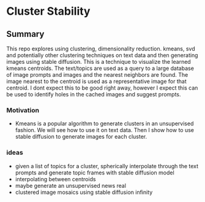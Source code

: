 # Cluster Stability

## Summary
This repo explores using clustering, dimensionality reduction. kmeans, svd and potentially other clustering techniques on text data and then generating images using stable diffusion. This is a technique to visualize the learned kmeans centroids. The text/topics are used as a query to a large database of image prompts and images and the nearest neighbors are found. The image nearest to the centroid is used as a representative image for that centroid. I dont expect this to be good right away, however I expect this can be used to identify holes in the cached images and suggest prompts.

### Motivation
- Kmeans is a popular algorithm to generate clusters in an unsupervised fashion. We will see how to use it on text data. Then I show how to use stable diffusion to generate images for each cluster.

### ideas
- given a list of topics for a cluster, spherically interpolate through the text prompts and generate topic frames with stable diffusion model
- interpolating between centroids
- maybe generate an unsupervised news real
- clustered image mosaics using stable diffusion infinity 

